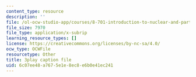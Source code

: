 ```yaml
---
content_type: resource
description: ''
file: /ol-ocw-studio-app/courses/8-701-introduction-to-nuclear-and-particle-physics-fall-2020/6c07ee48a7675e1e8ec8e6b0e41ec241_IgqwfvODZIE.vtt
file_size: 7970
file_type: application/x-subrip
learning_resource_types: []
license: https://creativecommons.org/licenses/by-nc-sa/4.0/
ocw_type: OCWFile
resourcetype: Other
title: 3play caption file
uid: 6c07ee48-a767-5e1e-8ec8-e6b0e41ec241
---
```

